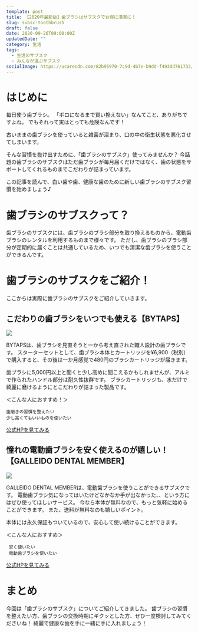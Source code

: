 ```yaml
---
template: post
title: 【2020年最新版】歯ブラシはサブスクでお得に清潔に！
slug: subsc-toothbrush
draft: false
date: 2020-09-26T09:00:00Z
updatedDate: ""
category: 生活
tags:
  - 生活のサブスク
  - みんなが選ぶサブスク
socialImage: https://ucarecdn.com/82b95970-7c9d-4b7e-b9dd-f493dd761732/
---
```


# はじめに
毎日使う歯ブラシ。
「ボロになるまで買い換えない」なんてこと、ありがちですよね。
でもそれって実はとっても危険なんです！

古いままの歯ブラシを使っていると雑菌が溜まり、口の中の衛生状態を悪化させてしまいます。

そんな習慣を抜け出すために、「歯ブラシのサブスク」使ってみませんか？
今話題の歯ブラシのサブスクはただ歯ブラシが毎月届くだけではなく、歯の状態をサポートしてくれるものまでこだわりが詰まっています。

この記事を読んで、白い歯や歯、健康な歯のために新しい歯ブラシのサブスク習慣を始めましょう♪

# 歯ブラシのサブスクって？

歯ブラシのサブスクには、歯ブラシのブラシ部分を取り換えるものから、電動歯ブラシのレンタルを利用するものまで様々です。
ただし、歯ブラシのブラシ部分が定期的に届くことは共通しているため、いつでも清潔な歯ブラシを使うことができるんです。

# 歯ブラシのサブスクをご紹介！

ここからは実際に歯ブラシのサブスクをご紹介していきます。

## こだわりの歯ブラシをいつでも使える【BYTAPS】

![](https://ucarecdn.com/12a6ace0-6a2a-4037-9ae4-898fc38062f5/)

BYTAPSは、歯ブラシを見直そうと一から考え直された職人設計の歯ブラシです。
スターターセットとして、歯ブラシ本体とカートリッジを¥6,900（税別）で購入すると、その後は一か月感覚で480円のブラシカートリッジが届きます。

歯ブラシに5,000円以上と聞くと少し高めに聞こえるかもしれませんが、アルミで作られたハンドル部分は耐久性抜群です。
ブラシカートリッジも、水だけで綺麗に磨けるようにとこだわりが詰まった製品です。

＜こんな人におすすめ！＞
```
歯磨きの習慣を整えたい
少し高くてもいいものを使いたい
```

[公式HPを見てみる](https://www.bytaps.co/)

## 憧れの電動歯ブラシを安く使えるのが嬉しい！【GALLEIDO DENTAL MEMBER】

![](https://ucarecdn.com/0da4bc1c-9bbb-4def-86b1-67cc75e2f1ca/)

GALLEIDO DENTAL MEMBERは、電動歯ブラシを使うことができるサブスクです。
電動歯ブラシ気になってはいたけどなかなか手が出なかった、、という方にはぜひ使ってほしいサービス。
今なら本体が無料なので、もっと気軽に始めることができます。
また、送料が無料なのも嬉しいポイント。

本体には永久保証もついているので、安心して使い続けることができます。

＜こんな人におすすめ＞

```
 安く使いたい
 電動歯ブラシを使いたい
```

[公式HPを見てみる](https://mtmen.jp/shopping/lp.php?p=gdm_01&adcd=5w8n35fluoo&a8=-_VYE_Q1r4vytDPrQI9KccnJtVDi95KK3I95V7VJbDDBvOVPp43Pqw3Hvw3df_p1r4tBeBVvR40PA8qxxs00000014898023)

# まとめ
今回は「歯ブラシのサブスク」についてご紹介してきました。
歯ブラシの習慣を整えたい方、歯ブラシの交換時期にギクッとした方、ぜひ一度検討してみてくださいね！
綺麗で健康な歯を手に一緒に手に入れましょう！


